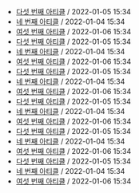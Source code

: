 - [다섯 번째 아티클](/home/runner/work/newsletter_awesome_articles/newsletter_awesome_articles/archive/1/fifth.yaml) / 2022-01-05 15:34
- [네 번째 아티클](/home/runner/work/newsletter_awesome_articles/newsletter_awesome_articles/archive/1/fourth.yaml) / 2022-01-04 15:34
- [여섯 번째 아티클](/home/runner/work/newsletter_awesome_articles/newsletter_awesome_articles/archive/1/sixth.yaml) / 2022-01-06 15:34
- [다섯 번째 아티클](/home/runner/work/newsletter_awesome_articles/newsletter_awesome_articles/archive/2/fifth.yaml) / 2022-01-05 15:34
- [네 번째 아티클](/home/runner/work/newsletter_awesome_articles/newsletter_awesome_articles/archive/2/fourth.yaml) / 2022-01-04 15:34
- [여섯 번째 아티클](/home/runner/work/newsletter_awesome_articles/newsletter_awesome_articles/archive/2/sixth.yaml) / 2022-01-06 15:34
- [다섯 번째 아티클](archive/3/fifth.yaml) / 2022-01-05 15:34
- [네 번째 아티클](archive/3/fourth.yaml) / 2022-01-04 15:34
- [여섯 번째 아티클](archive/3/sixth.yaml) / 2022-01-06 15:34
- [다섯 번째 아티클](//blob/archive/4/fifth.yaml) / 2022-01-05 15:34
- [네 번째 아티클](//blob/archive/4/fourth.yaml) / 2022-01-04 15:34
- [여섯 번째 아티클](//blob/archive/4/sixth.yaml) / 2022-01-06 15:34
- [다섯 번째 아티클](//blob/archive/5/fifth.yaml) / 2022-01-05 15:34
- [네 번째 아티클](//blob/archive/5/fourth.yaml) / 2022-01-04 15:34
- [여섯 번째 아티클](//blob/archive/5/sixth.yaml) / 2022-01-06 15:34
- [다섯 번째 아티클](https://github.com/codingpot/newsletter_awesome_articles/blob/main/archive/6/fifth.yaml) / 2022-01-05 15:34
- [네 번째 아티클](https://github.com/codingpot/newsletter_awesome_articles/blob/main/archive/6/fourth.yaml) / 2022-01-04 15:34
- [여섯 번째 아티클](https://github.com/codingpot/newsletter_awesome_articles/blob/main/archive/6/sixth.yaml) / 2022-01-06 15:34
